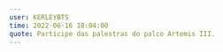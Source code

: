 ```yaml
---
user: KERLEYBTS 
time: 2022-06-16 18:04:00
quote: Participe das palestras do palco Artemis III.
---
```

